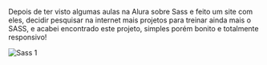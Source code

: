 Depois de ter visto algumas aulas na Alura sobre Sass e feito um site com eles, decidir pesquisar na internet mais projetos para treinar ainda mais o SASS, e acabei
encontrado este projeto, simples porém bonito e totalmente responsivo!

![Sass 1](https://user-images.githubusercontent.com/101016174/234740249-a53bd2d4-07e4-4ece-b138-d4d4d03a429c.png)
